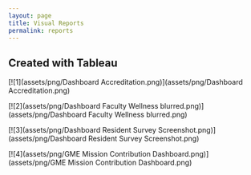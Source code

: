 ```yaml
---
layout: page
title: Visual Reports
permalink: reports
---
```





## Created with Tableau


[![1](assets/png/Dashboard Accreditation.png)](assets/png/Dashboard Accreditation.png)

[![2](assets/png/Dashboard Faculty Wellness blurred.png)](assets/png/Dashboard Faculty Wellness blurred.png)

[![3](assets/png/Dashboard Resident Survey Screenshot.png)](assets/png/Dashboard Resident Survey Screenshot.png)

[![4](assets/png/GME Mission Contribution Dashboard.png)](assets/png/GME Mission Contribution Dashboard.png)
